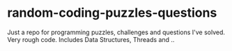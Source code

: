 # random-coding-puzzles-questions
Just a repo for programming puzzles, challenges and questions I've solved. Very rough code. Includes Data Structures, Threads and ..
